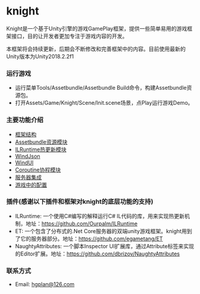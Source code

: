 # knight
Knight是一个基于Unity引擎的游戏GamePlay框架，提供一些简单易用的游戏框架接口，目的让开发者更加专注于游戏内容的开发。

本框架将会持续更新，后期会不断修改和完善框架中的内容。目前使用最新的Unity版本为Unity2018.2.2f1

### 运行游戏
* 运行菜单Tools/Assetbundle/Assetbundle Build命令，构建Assetbundle资源包。
* 打开Assets/Game/Knight/Scene/Init.scene场景，点Play运行游戏Demo。

### 主要功能介绍
* [框架结构](https://github.com/winddyhe/knight/blob/master/Doc/%E4%B8%AD%E6%96%87%E6%96%87%E6%A1%A3/%E6%A1%86%E6%9E%B6%E7%BB%93%E6%9E%84.md)
* [Assetbundle资源模块](https://github.com/winddyhe/knight/blob/master/Doc/%E4%B8%AD%E6%96%87%E6%96%87%E6%A1%A3/Assetbundle%E8%B5%84%E6%BA%90%E6%A8%A1%E5%9D%97.md)
* [ILRuntime热更新模块](https://github.com/winddyhe/knight/blob/master/Doc/%E4%B8%AD%E6%96%87%E6%96%87%E6%A1%A3/ILRuntime%E7%83%AD%E6%9B%B4%E6%96%B0%E6%A8%A1%E5%9D%97.md)
* [WindJson](https://github.com/winddyhe/knight/blob/master/Doc/%E4%B8%AD%E6%96%87%E6%96%87%E6%A1%A3/WindJson.md)
* [WindUI](https://github.com/winddyhe/knight/blob/master/Doc/%E4%B8%AD%E6%96%87%E6%96%87%E6%A1%A3/WindUI.md)
* [Coroutine协程模块](https://github.com/winddyhe/knight/blob/master/Doc/%E4%B8%AD%E6%96%87%E6%96%87%E6%A1%A3/Coroutine%E5%8D%8F%E7%A8%8B%E6%A8%A1%E5%9D%97.md)
* [服务器集成](https://github.com/winddyhe/knight/blob/master/Doc/%E4%B8%AD%E6%96%87%E6%96%87%E6%A1%A3/%E6%9C%8D%E5%8A%A1%E5%99%A8%E9%9B%86%E6%88%90.md)
* [游戏中的配置](https://github.com/winddyhe/knight/blob/master/Doc/%E4%B8%AD%E6%96%87%E6%96%87%E6%A1%A3/%E6%B8%B8%E6%88%8F%E4%B8%AD%E7%9A%84%E9%85%8D%E7%BD%AE.md)

### 插件(感谢以下插件和框架对knight的底层功能的支持)
* ILRuntime: 一个使用C#编写的解释运行C# IL代码的库，用来实现热更新机制，地址：https://github.com/Ourpalm/ILRuntime
* ET: 一个包含了分布式的.Net Core服务器的双端unity游戏框架。knight用到了它的服务器部分。地址：https://github.com/egametang/ET
* NaughtyAttributes: 一个脚本Inspector UI扩展库，通过Attribute标签来实现的Editor扩展。地址：https://github.com/dbrizov/NaughtyAttributes

### 联系方式
* Email: hgplan@126.com 

